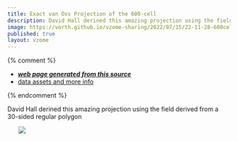 ```yaml
---
title: Exact van Oss Projection of the 600-cell
description: David Hall derined this amazing projection using the field derived from a 30-sided regular polygon
image: https://vorth.github.io/vzome-sharing/2022/07/15/22-11-28-600cell-VanOss-3D-snaps/600cell-VanOss-3D-snaps.png
published: true
layout: vzome
---
```


{% comment %}
 - [***web page generated from this source***](<https://vorth.github.io/vzome-sharing/2022/07/15/600cell-VanOss-3D-snaps-22-11-28.html>)
 - [data assets and more info](<https://github.com/vorth/vzome-sharing/tree/main/2022/07/15/22-11-28-600cell-VanOss-3D-snaps/>)
 
{% endcomment %}

David Hall derined this amazing projection using the field derived from a 30-sided regular polygon

<vzome-viewer style="width: 87%; height: 60vh; margin: 5%"
       src="https://vorth.github.io/vzome-sharing/2022/07/15/22-11-28-600cell-VanOss-3D-snaps/600cell-VanOss-3D-snaps.vZome" >
  <img src="https://vorth.github.io/vzome-sharing/2022/07/15/22-11-28-600cell-VanOss-3D-snaps/600cell-VanOss-3D-snaps.png" />
</vzome-viewer>